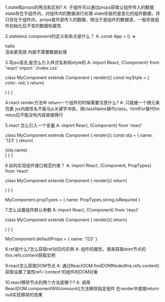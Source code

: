 1.state和props的用法和区别?
A: 子组件可以通过props获取父组件传入的数据
state存在于组件内，对组件内的数据进行处理
state存放的是变化的组件数据，并只存在于组件内，props是外部传入的数据，相当于是组件的数据源，一般存放组件初始化后不变的数据和属性


2.stateless component的定义和有点是什么？
A: const App = () => <div>hello</div>
渲染更高效
内部不需要数据处理


3.写jsx语法,是怎么引入样式名称和style的
A: import React, {Component} from 'react'
import './index.css'

class MyComponent extends Component {
  render(){
    const myStyle = {
      color: red;
    }
    return(
      <div className={box} style={myStyle}></div>
    )
  }
}


4.react render方法中 return一个组件的时候需要注意什么?
A: 只能被一个根元素包裹
jsx内属性名不能与js关键字冲突，用className替代class，htmlFor替代for
retun后不能没有内容直接换行

5.react 怎么引入一个变量
A: import React, {Component} from 'react'

class MyComponent extends Component {
  render(){
    const obj = {
      name: '123'
    }
    return(
      <div>{obj.name}</div>
    )
  }
}


6.如何实现组件接口规范约束？
A: import React, {Component, PropTypes} from 'react'

class MyComponent extends Component {
  render(){
    return(
      <div></div>
    )
  }
}

MyComponent.propTypes = {
  name: PropTypes.string.isRequired
}


7.怎么设置组件默认参数
A: import React, {Component} from 'react'

class MyComponent extends Component {
  render(){
    return(
      <div></div>
    )
  }
}

MyComponent.defaultProps = {
  name: '123'
}



8.ref是什么?怎么获取ref对应的实例
A: 组件的属性，用来获取dom节点的
this.refs.content获取实例



9.react怎么获取DOM节点
A: 通过ReactDOM.findDOMNode(this.refs.content)获取设置了属性ref='content'的组件的DOM对象



10.react移除节点的两个方法是哪个?
A: 调用ReactDOM.componentWillUnmount()方法移除指定组件
在render中直接return null实现移除的效果